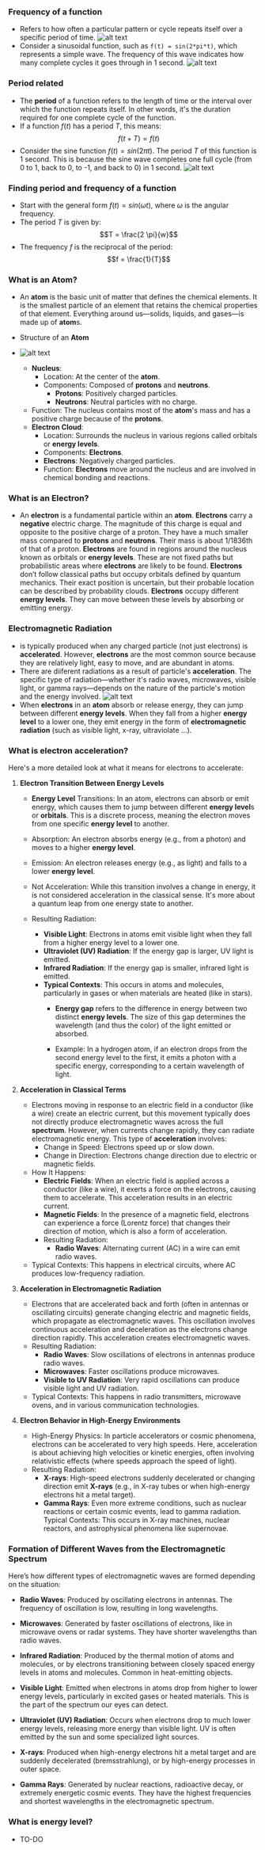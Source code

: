### Frequency of a function
* Refers to how often a particular pattern or cycle repeats itself over a specific period of time.
    ![alt text](image-1.png)
* Consider a sinusoidal function, such as `f(t) = sin(2*pi*t)`, which represents a simple wave. The frequency of this wave indicates how many complete cycles it goes through in 1 second.
    ![alt text](image.png)

### Period related
* The **period** of a function refers to the length of time or the interval over which the function repeats itself. In other words, it's the duration required for one complete cycle of the function.
* If a function $f(t)$ has a period $T$, this means: $$f(t+T)=f(t)$$
* Consider the sine function $f(t)=sin(2πt)$. The period $T$ of this function is 1 second. This is because the sine wave completes one full cycle (from 0 to 1, back to 0, to -1, and back to 0) in 1 second.
    ![alt text](image-4.png)
### Finding period and frequency of a function
* Start with the general form $f(t)=sin(ωt)$, where $ω$ is the angular frequency.
* The period $T$ is given by: $$T = \frac{2 \pi}{w}$$
* The frequency $f$ is the reciprocal of the period: $$f = \frac{1}{T}$$


### What is an **Atom**?
* An **atom** is the basic unit of matter that defines the chemical elements. It is the smallest particle of an element that retains the chemical properties of that element. Everything around us—solids, liquids, and gases—is made up of **atom**s.

* Structure of an **Atom**
* ![alt text](image-2.png)
  * **Nucleus**:
    * Location: At the center of the **atom**.
    * Components: Composed of **protons** and **neutrons**.
      * **Protons**: Positively charged particles.
      * **Neutrons**: Neutral particles with no charge.
  * Function: The nucleus contains most of the **atom**'s mass and has a positive charge because of the **protons**.
  * **Electron Cloud**:
    * Location: Surrounds the nucleus in various regions called orbitals or **energy levels**.
    * Components: **Electrons**.
    * **Electrons**: Negatively charged particles.
    * Function: **Electrons** move around the nucleus and are involved in chemical bonding and reactions.
### What is an Electron?
* An **electron** is a fundamental particle within an **atom**. **Electrons** carry a **negative** electric charge. The magnitude of this charge is equal and opposite to the positive charge of a proton. They have a much smaller mass compared to **protons** and **neutrons**. Their mass is about 1/1836th of that of a proton. **Electrons** are found in regions around the nucleus known as orbitals or **energy levels**. These are not fixed paths but probabilistic areas where **electrons** are likely to be found. **Electrons** don’t follow classical paths but occupy orbitals defined by quantum mechanics. Their exact position is uncertain, but their probable location can be described by probability clouds. **Electrons** occupy different **energy levels**. They can move between these levels by absorbing or emitting energy.

### Electromagnetic Radiation
* is typically produced when any charged particle (not just electrons) is **accelerated**. However, **electrons** are the most common source because they are relatively light, easy to move, and are abundant in atoms.
*  There are diiferent radiations as a result of particle's **acceleration**. The specific type of radiation—whether it's radio waves, microwaves, visible light, or gamma rays—depends on the nature of the particle's motion and the energy involved.
![alt text](image-3.png)
* When **electrons** in an **atom** absorb or release energy, they can jump between different **energy levels**. When they fall from a higher **energy level** to a lower one, they emit energy in the form of **electromagnetic radiation** (such as visible light, x-ray, ultraviolate ...).


### What is electron acceleration?
Here's a more detailed look at what it means for electrons to accelerate:

1. **Electron Transition Between Energy Levels**
   * **Energy Level** Transitions: In an atom, electrons can absorb or emit energy, which causes them to jump between different **energy level**s or **orbitals**. This is a discrete process, meaning the electron moves from one specific **energy level** to another.

   * Absorption: An electron absorbs energy (e.g., from a photon) and moves to a higher **energy level**.
   * Emission: An electron releases energy (e.g., as light) and falls to a lower **energy level**.
   * Not Acceleration: While this transition involves a change in energy, it is not considered acceleration in the classical sense. It's more about a quantum leap from one energy state to another.
   * Resulting Radiation:
      * **Visible Light**: Electrons in atoms emit visible light when they fall from a higher energy level to a lower one.
      * **Ultraviolet (UV) Radiation**: If the energy gap is larger, UV light is emitted.
      * **Infrared Radiation**: If the energy gap is smaller, infrared light is emitted.
      * **Typical Contexts**: This occurs in atoms and molecules, particularly in gases or when materials are heated (like in stars).
        * **Energy gap** refers to the difference in energy between two distinct **energy levels**. The size of this gap determines the wavelength (and thus the color) of the light emitted or absorbed.

         * Example: In a hydrogen atom, if an electron drops from the second energy level to the first, it emits a photon with a specific energy, corresponding to a certain wavelength of light.

2. **Acceleration in Classical Terms**
   * Electrons moving in response to an electric field in a conductor (like a wire) create an electric current, but this movement typically does not directly produce electromagnetic waves across the full **spectrum**. However, when currents change rapidly, they can radiate electromagnetic energy. This type of **acceleration** involves:
     * Change in Speed: Electrons speed up or slow down.
     * Change in Direction: Electrons change direction due to electric or magnetic fields.
   * How It Happens: 
     * **Electric Fields**: When an electric field is applied across a conductor (like a wire), it exerts a force on the electrons, causing them to accelerate. This acceleration results in an electric current.
     * **Magnetic Fields**: In the presence of a magnetic field, electrons can experience a force (Lorentz force) that changes their direction of motion, which is also a form of acceleration.
     * Resulting Radiation:
        * **Radio Waves**: Alternating current (AC) in a wire can emit radio waves.
    * Typical Contexts: This happens in electrical circuits, where AC produces low-frequency radiation.

3. **Acceleration in Electromagnetic Radiation**
   * Electrons that are accelerated back and forth (often in antennas or oscillating circuits) generate changing electric and magnetic fields, which propagate as electromagnetic waves. This oscillation involves continuous acceleration and deceleration as the electrons change direction rapidly. This acceleration creates electromagnetic waves.
   * Resulting Radiation:
     * **Radio Waves**: Slow oscillations of electrons in antennas produce radio waves.
     * **Microwaves**: Faster oscillations produce microwaves.
     * **Visible to UV Radiation**: Very rapid oscillations can produce visible light and UV radiation.
    * Typical Contexts: This happens in radio transmitters, microwave ovens, and in various communication technologies.
4. **Electron Behavior in High-Energy Environments**
   * High-Energy Physics: In particle accelerators or cosmic phenomena, electrons can be accelerated to very high speeds. Here, acceleration is about achieving high velocities or kinetic energies, often involving relativistic effects (where speeds approach the speed of light).
   * Resulting Radiation:
     * **X-rays**: High-speed electrons suddenly decelerated or changing direction emit **X-rays** (e.g., in X-ray tubes or when high-energy electrons hit a metal target).
     * **Gamma Rays**: Even more extreme conditions, such as nuclear reactions or certain cosmic events, lead to gamma radiation.
    Typical Contexts: This occurs in X-ray machines, nuclear reactors, and astrophysical phenomena like supernovae.
### Formation of Different Waves from the Electromagnetic Spectrum
Here’s how different types of electromagnetic waves are formed depending on the situation:

* **Radio Waves**: Produced by oscillating electrons in antennas. The frequency of oscillation is low, resulting in long wavelengths.

* **Microwaves**: Generated by faster oscillations of electrons, like in microwave ovens or radar systems. They have shorter wavelengths than radio waves.

* **Infrared Radiation**: Produced by the thermal motion of atoms and molecules, or by electrons transitioning between closely spaced energy levels in atoms and molecules. Common in heat-emitting objects.

* **Visible Light**: Emitted when electrons in atoms drop from higher to lower energy levels, particularly in excited gases or heated materials. This is the part of the spectrum our eyes can detect.

* **Ultraviolet (UV) Radiation**: Occurs when electrons drop to much lower energy levels, releasing more energy than visible light. UV is often emitted by the sun and some specialized light sources.

* **X-rays**: Produced when high-energy electrons hit a metal target and are suddenly decelerated (bremsstrahlung), or by high-energy processes in outer space.

* **Gamma Rays**: Generated by nuclear reactions, radioactive decay, or extremely energetic cosmic events. They have the highest frequencies and shortest wavelengths in the electromagnetic spectrum.

### What is energy level?
 * TO-DO